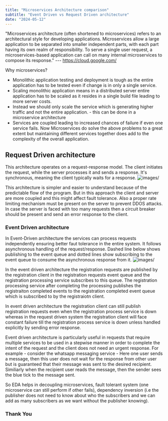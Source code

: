 ```yaml
---
title: "Microservices Architecture comparison"
subtitle: "Event Driven vs Request Driven architecture"
date: "2024-05-12"
---
```


"Microservices architecture (often shortened to microservices) refers to an architectural style for developing applications. Microservices allow a large application to be separated into smaller independent parts, with each part having its own realm of responsibility. To serve a single user request, a microservices-based application can call on many internal microservices to compose its response." --- https://cloud.google.com/

Why microservices?
- Monolithic application testing and deployment is tough as the entire application has to be tested even if change is in only a single service.
- Scaling monolithic application means in a distributed server entire application has to be scaled as it resides in a single build file leading to more server costs.
- Instead we should only scale the service which is generating higher traffic and not the entire application. - this can be done in a microservice architecture
- Services are coupled leading to increased chances of failure if even one service fails.
Now Microservices do solve the above problems to a great extent but maintaining different services together does add to the complexity of the overall application.

## Request Driven architecture

This architecture operates on a request-response model. The client initiates the request, while the server processes it and sends a response. It's synchronous, meaning the client typically waits for a response.
![images/](/images/cs.jpg)

This architecture is simpler and easier to understand because of the predictable flow of the program.
But in this approach the client and server are more coupled and this might affect fault tolerance. Also a proper rate limiting mechanism must be present on the server to prevent DDOS attacks. In case the server is faced with too many requests then a circuit breaker should 
be present and send an error response to the client.


### Event Driven architecture

In Event-Driven architecture the services can process requests independently ensuring better faut tolerance in the entire system.
It follows asynchronous handling of the request/response. Dashed line below shows publishing to the event queue and dotted lines show subscribing to the event queue to consume the asynchronous response from it.
![images/](/images/eda.jpg)

In the event driven architecture the registration requests are published by the registration client in the registration requests event queue and the registration processing service subscribes to this queue. 
The registration processing service after completing the processing publishes the registraiton completed events to the registration completed event queue which is subscribed to by the registraiotn client.

In event driven architecture the registration client can still publish registration requests even when the registration process service is down whereas in the request driven system the registration client will face constant failure till the registration process service is down unless handled explicitly by sending error response.

Event driven architecture is particularly useful in requests that require multiple services to be used in a stepwise manner in order to complete the intent of the request and the client does not need an urgent response.
For example - consider the whatsapp messaging service - Here one user sends a message, then this user does not wait for the response from other user but is guaranteed that their message was sent to the desired recipient.
Similiarly when the recipient user reads the message, then the sender sees the blue tick to the message sent.

So EDA helps in decoupling microservices, fault tolerant system (one microservice can still perform if other fails), dependency inversion (i.e the publisher does not need to know about who the subscribers and we can add as many subscribers as we want without the publisher knowing).


### Thank You


